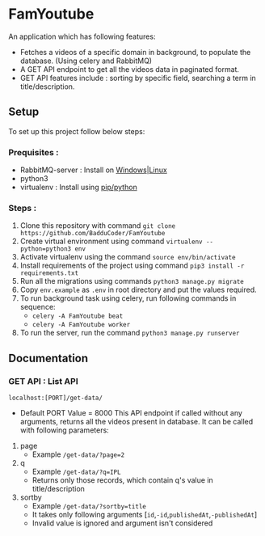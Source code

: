 # FamYoutube

An application which has following features:

* Fetches a videos of a specific domain in background, to populate the database. (Using celery and RabbitMQ)
* A GET API endpoint to get all the videos data in paginated format.
* GET API features include : sorting by specific field, searching a term in title/description.

## Setup

To set up this project follow below steps:

### Prequisites : 
* RabbitMQ-server : Install on [Windows](https://www.rabbitmq.com/install-windows-manual.html)|[Linux](https://computingforgeeks.com/how-to-install-latest-rabbitmq-server-on-ubuntu-linux/)
* python3 
* virtualenv : Install using [pip/python](https://virtualenv.pypa.io/en/latest/installation.html)

### Steps :

1. Clone this repository with command `git clone https://github.com/BadduCoder/FamYoutube`
2. Create virtual environment using command `virtualenv --python=python3 env`
3. Activate virtualenv using the command `source env/bin/activate`
4. Install requirements of the project using command `pip3 install -r requirements.txt`
5. Run all the migrations using commands `python3 manage.py migrate`
6. Copy `env.example` as `.env` in root directory and put the values required.
7. To run background task using celery, run following commands in sequence:
    * `celery -A FamYoutube beat`
    * `celery -A FamYoutube worker`
8. To run the server, run the command `python3 manage.py runserver`


## Documentation

### GET API : List API
`localhost:[PORT]/get-data/`
* Default PORT Value = 8000
This API endpoint if called without any arguments, returns all the videos present in database.
It can be called with following parameters:

1. page
    * Example `/get-data/?page=2`
2. q
    * Example `/get-data/?q=IPL`
    * Returns only those records, which contain q's value in title/description
3. sortby 
    * Example `/get-data/?sortby=title`
    * It takes only following arguments [`id`,`-id`,`publishedAt`,`-publishedAt`]
    * Invalid value is ignored and argument isn't considered



